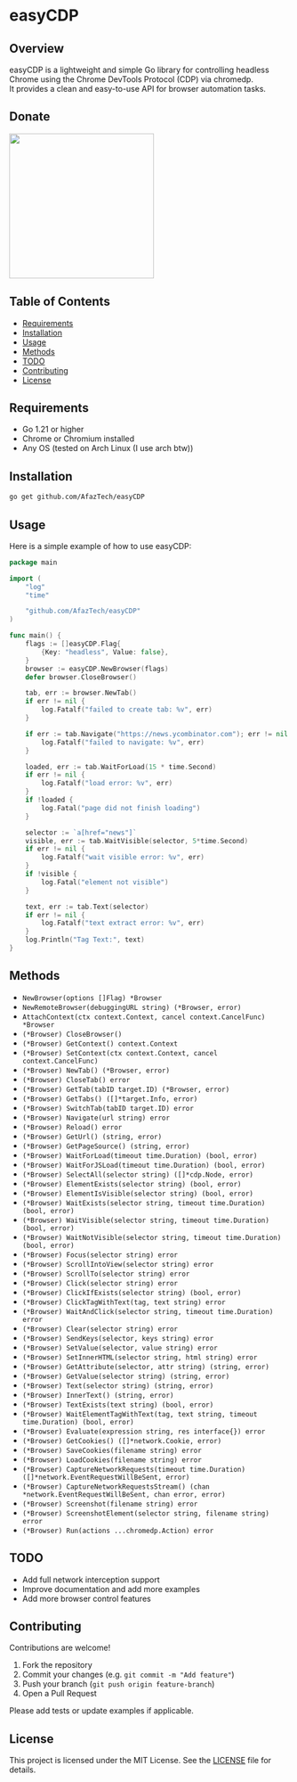 # easyCDP

## Overview

easyCDP is a lightweight and simple Go library for controlling headless Chrome using the Chrome DevTools Protocol (CDP) via chromedp.  
It provides a clean and easy-to-use API for browser automation tasks.

## Donate

<a href="http://www.coffeete.ir/afaz">
  <img src="http://www.coffeete.ir/images/buttons/lemonchiffon.png" width="260" />
</a>

## Table of Contents

- [Requirements](#requirements)
- [Installation](#installation)
- [Usage](#usage)
- [Methods](#methods)
- [TODO](#todo)
- [Contributing](#contributing)
- [License](#license)

## Requirements

- Go 1.21 or higher  
- Chrome or Chromium installed  
- Any OS (tested on Arch Linux (I use arch btw))

## Installation

```bash
go get github.com/AfazTech/easyCDP
````

## Usage

Here is a simple example of how to use easyCDP:

```go
package main

import (
	"log"
	"time"

	"github.com/AfazTech/easyCDP"
)

func main() {
	flags := []easyCDP.Flag{
		{Key: "headless", Value: false},
	}
	browser := easyCDP.NewBrowser(flags)
	defer browser.CloseBrowser()

	tab, err := browser.NewTab()
	if err != nil {
		log.Fatalf("failed to create tab: %v", err)
	}

	if err := tab.Navigate("https://news.ycombinator.com"); err != nil {
		log.Fatalf("failed to navigate: %v", err)
	}

	loaded, err := tab.WaitForLoad(15 * time.Second)
	if err != nil {
		log.Fatalf("load error: %v", err)
	}
	if !loaded {
		log.Fatal("page did not finish loading")
	}

	selector := `a[href="news"]`
	visible, err := tab.WaitVisible(selector, 5*time.Second)
	if err != nil {
		log.Fatalf("wait visible error: %v", err)
	}
	if !visible {
		log.Fatal("element not visible")
	}

	text, err := tab.Text(selector)
	if err != nil {
		log.Fatalf("text extract error: %v", err)
	}
	log.Println("Tag Text:", text)
}

```

## Methods

* `NewBrowser(options []Flag) *Browser`
* `NewRemoteBrowser(debuggingURL string) (*Browser, error)`
* `AttachContext(ctx context.Context, cancel context.CancelFunc) *Browser`
* `(*Browser) CloseBrowser()`
* `(*Browser) GetContext() context.Context`
* `(*Browser) SetContext(ctx context.Context, cancel context.CancelFunc)`
* `(*Browser) NewTab() (*Browser, error)`
* `(*Browser) CloseTab() error`
* `(*Browser) GetTab(tabID target.ID) (*Browser, error)`
* `(*Browser) GetTabs() ([]*target.Info, error)`
* `(*Browser) SwitchTab(tabID target.ID) error`
* `(*Browser) Navigate(url string) error`
* `(*Browser) Reload() error`
* `(*Browser) GetUrl() (string, error)`
* `(*Browser) GetPageSource() (string, error)`
* `(*Browser) WaitForLoad(timeout time.Duration) (bool, error)`
* `(*Browser) WaitForJSLoad(timeout time.Duration) (bool, error)`
* `(*Browser) SelectAll(selector string) ([]*cdp.Node, error)`
* `(*Browser) ElementExists(selector string) (bool, error)`
* `(*Browser) ElementIsVisible(selector string) (bool, error)`
* `(*Browser) WaitExists(selector string, timeout time.Duration) (bool, error)`
* `(*Browser) WaitVisible(selector string, timeout time.Duration) (bool, error)`
* `(*Browser) WaitNotVisible(selector string, timeout time.Duration) (bool, error)`
* `(*Browser) Focus(selector string) error`
* `(*Browser) ScrollIntoView(selector string) error`
* `(*Browser) ScrollTo(selector string) error`
* `(*Browser) Click(selector string) error`
* `(*Browser) ClickIfExists(selector string) (bool, error)`
* `(*Browser) ClickTagWithText(tag, text string) error`
* `(*Browser) WaitAndClick(selector string, timeout time.Duration) error`
* `(*Browser) Clear(selector string) error`
* `(*Browser) SendKeys(selector, keys string) error`
* `(*Browser) SetValue(selector, value string) error`
* `(*Browser) SetInnerHTML(selector string, html string) error`
* `(*Browser) GetAttribute(selector, attr string) (string, error)`
* `(*Browser) GetValue(selector string) (string, error)`
* `(*Browser) Text(selector string) (string, error)`
* `(*Browser) InnerText() (string, error)`
* `(*Browser) TextExists(text string) (bool, error)`
* `(*Browser) WaitElementTagWithText(tag, text string, timeout time.Duration) (bool, error)`
* `(*Browser) Evaluate(expression string, res interface{}) error`
* `(*Browser) GetCookies() ([]*network.Cookie, error)`
* `(*Browser) SaveCookies(filename string) error`
* `(*Browser) LoadCookies(filename string) error`
* `(*Browser) CaptureNetworkRequests(timeout time.Duration) ([]*network.EventRequestWillBeSent, error)`
* `(*Browser) CaptureNetworkRequestsStream() (chan *network.EventRequestWillBeSent, chan error, error)`
* `(*Browser) Screenshot(filename string) error`
* `(*Browser) ScreenshotElement(selector string, filename string) error`
* `(*Browser) Run(actions ...chromedp.Action) error`

## TODO

* Add full network interception support
* Improve documentation and add more examples
* Add more browser control features

## Contributing

Contributions are welcome!

1. Fork the repository
2. Commit your changes (e.g. `git commit -m "Add feature"`)
3. Push your branch (`git push origin feature-branch`)
4. Open a Pull Request

Please add tests or update examples if applicable.

## License

This project is licensed under the MIT License. See the [LICENSE](https://github.com/AfazTech/easyCDP/blob/main/LICENSE) file for details.
